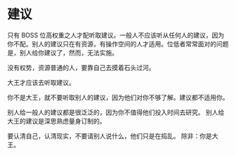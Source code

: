 # 建议

只有 BOSS 位高权重之人才配听取建议。一般人不应该听从任何人的建议，因为你不配。别人的建议只在有资源，有操作空间的人才适用。位低者常常面对的问题是，别人给你建议了，然而，无法实施。

没有权势，资源普通的人，要靠自己去摸着石头过河。

大王才应该去听取建议。

你不是大王，就不要听取别人的建议，因为他们对你不够了解。建议都不适用你。

别人给一般人的建议都是很泛泛的，因为你不值得他们投入时间去研究。
别人给大王的建议是深思熟虑量身订制的。

要认清自己，认清现实，不要请别人说什么，他们只是在捣乱。
除非：你是大王。
